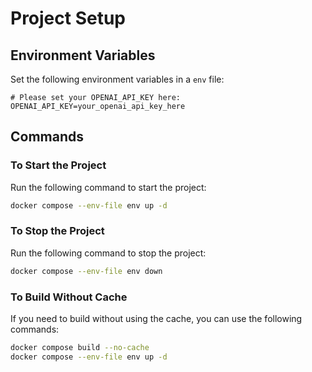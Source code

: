 # Project Setup

## Environment Variables

Set the following environment variables in a `env` file:

```env
# Please set your OPENAI_API_KEY here:
OPENAI_API_KEY=your_openai_api_key_here
```

## Commands

### To Start the Project

Run the following command to start the project:

```bash
docker compose --env-file env up -d
```

### To Stop the Project

Run the following command to stop the project:

```bash
docker compose --env-file env down
```

### To Build Without Cache

If you need to build without using the cache, you can use the following commands:

```bash
docker compose build --no-cache
docker compose --env-file env up -d
```


